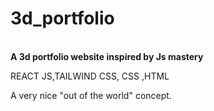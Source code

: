 # 3d_portfolio
<br>
<strong>A 3d portfolio website inspired by Js mastery</strong>
<p>REACT JS,TAILWIND CSS, CSS ,HTML</p>
A very nice "out of the world" concept.
